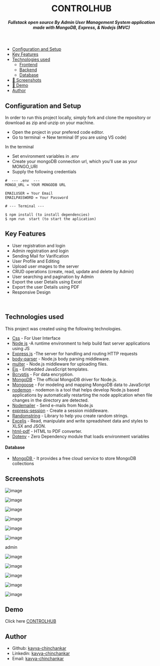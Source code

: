<H1 align ="center" > CONTROLHUB  </h1>
<h5  align ="center"> 
Fullstack open source By Admin User Management System application made with MongoDB, Express, & Nodejs (MVC) </h5>
<br/>

  * [Configuration and Setup](#configuration-and-setup)
  * [Key Features](#key-features)
  * [Technologies used](#technologies-used)
      - [Frontend](#frontend)
      - [Backend](#backend)
      - [Database](#database)
  * [📸 Screenshots](#screenshots)
  * [📸 Demo](#demo)
  * [Author](#author)

## Configuration and Setup

In order to run this project locally, simply fork and clone the repository or download as zip and unzip on your machine.

- Open the project in your prefered code editor.
- Go to terminal -> New terminal (If you are using VS code)

In the terminal

- Set environment variables in .env 
- Create your mongoDB connection url, which you'll use as your MONGO_URI
- Supply the following credentials

```
#  --- .env  ---
MONGO_URL = YOUR MONGODB URL

EMAILUSER = Your Email
EMAILPASSWORD = Your Password

```
```
# --- Terminal ---

$ npm install (to install dependencies)
$ npm run  start (to start the aplication)
```

##  Key Features

- User registration and login
- Admin registration and login
- Sending Mail for Varification
- User Profile and Editing
- Upload user ımages to the server
- CRUD operations (create, read, update and delete by Admin)
- User searching  and pagination by Admin
- Export the user Details using Excel
- Export the user Details using PDF
- Responsive Design

<br/>

##  Technologies used

This project was created using the following technologies.

- [Css](https://developer.mozilla.org/en-US/docs/Web/CSS) - For User Interface
- [Node js](https://nodejs.org/en/) -A runtime environment to help build fast server applications using JS
- [Express js](https://www.npmjs.com/package/express) -The server for handling and routing HTTP requests
- [body-parser](https://www.npmjs.com/package/body-parser) - Node.js body parsing middleware.
- [multer](https://www.npmjs.com/package/multer) - Node.js middleware for uploading files.
- [Ejs](https://www.npmjs.com/package/ejs) - Embedded JavaScript templates.
- [Bcryptjs](https://www.npmjs.com/package/bcryptjs) - For data encryption.
- [MongoDB](https://www.npmjs.com/package/mongodb) - The official MongoDB driver for Node.js.
- [Mongoose](https://mongoosejs.com/) - For modeling and mapping MongoDB data to JavaScript
- [nodemon](https://www.npmjs.com/package/nodemon) - nodemon is a tool that helps develop Node.js based applications by automatically restarting the node application when file changes in the directory are detected.
- [Nodemailer](https://nodemailer.com/about/) - Send e-mails from Node.js
- [express-session](https://www.npmjs.com/package/express-session) - Create a session middleware.
- [Randomstring](https://www.npmjs.com/package/randomstring) - Library to help you create random strings.
- [Exceljs](https://www.npmjs.com/package/exceljs) - Read, manipulate and write spreadsheet data and styles to XLSX and JSON.
- [html-pdf](https://www.npmjs.com/package/html-pdf?activeTab=readme) - HTML to PDF converter.
- [Dotenv](https://www.npmjs.com/package/dotenv) - Zero Dependency module that loads environment variables
 

####  Database 

 - [MongoDB ](https://www.mongodb.com/) - It provides a free cloud service to store MongoDB collections

 ##  Screenshots

![image](https://github.com/Kavya-chinchankar/ControlHub/assets/112461154/6df69883-a909-420a-b2c6-d248226f7408)

![image](https://github.com/Kavya-chinchankar/ControlHub/assets/112461154/78a85525-cbc2-4d16-8551-de6a672b1c22)

![image](https://github.com/Kavya-chinchankar/ControlHub/assets/112461154/013ceafb-94bc-46d9-bd8d-88dcd881559f)

![image](https://github.com/Kavya-chinchankar/ControlHub/assets/112461154/1e6cbca9-9e02-4763-b5fe-209e9691219d)

![image](https://github.com/Kavya-chinchankar/ControlHub/assets/112461154/b83a69ba-4471-420e-89cd-26a2c5c933bc)

![image](https://github.com/Kavya-chinchankar/ControlHub/assets/112461154/c5c3d278-f092-405f-8418-2bd94db36165)


admin

![image](https://github.com/Kavya-chinchankar/ControlHub/assets/112461154/72cb6f95-25c7-4c43-b92f-c59390a61ff4)

![image](https://github.com/Kavya-chinchankar/ControlHub/assets/112461154/f7344eb3-0288-4298-ade5-a28cc80b2ae9)

![image](https://github.com/Kavya-chinchankar/ControlHub/assets/112461154/f08dfaa4-b7f4-4068-baf7-b1d6fb7b0f0b)

![image](https://github.com/Kavya-chinchankar/ControlHub/assets/112461154/c26c2c87-8346-4a24-bf24-8c6fb3ffe82a)

![image](https://github.com/Kavya-chinchankar/ControlHub/assets/112461154/cbab1e9f-30a4-45c5-ae84-6e154ca8b43d)

## Demo

Click here [CONTROLHUB](https://controlhubkkc.onrender.com)

## Author

- Github: [kavya-chinchankar](https://github.com/Kavya-chinchankar)
- Linkedin: [kavya-chinchankar](https://www.linkedin.com/in/kavya-chinchankar-8a9289207)
- Email: [kavya-chinchankar](kavyakrishnachinchankar@gmail.com)






